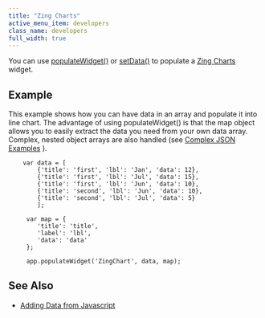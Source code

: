 ```yaml
---
title: "Zing Charts"
active_menu_item: developers
class_name: developers
full_width: true
---
```



You can use [populateWidget()](/developers/user-guide/scripting-apis/client-api/widget-data-state-manipulation/populatewidget/) or [setData()](/developers/user-guide/scripting-apis/client-api/widget-data-state-manipulation/setdata) to populate a [Zing Charts](/developers/user-guide/product-guide/advanced-important-widgets/zing-charts/) widget.

## Example

This example shows how you can have data in an array and populate it into line chart. The advantage of using populateWidget() is that the map object allows you to easily extract the data you need from your own data array. Complex, nested object arrays are also handled (see [Complex JSON Examples](/developers/user-guide/scripting-apis/client-api/widget-data-state-manipulation/populatewidget/complex-json-example) ).

        var data = [
            {'title': 'first', 'lbl': 'Jan', 'data': 12},
            {'title': 'first', 'lbl': 'Jul', 'data': 15},
            {'title': 'first', 'lbl': 'Jun', 'data': 10},
            {'title': 'second', 'lbl': 'Jun', 'data': 10},
            {'title': 'second', 'lbl': 'Jul', 'data': 5}
            ];
        
         var map = {
            'title': 'title',
            'label': 'lbl',
            'data': 'data'
         };
        
         app.populateWidget('ZingChart', data, map);
   

## See Also

 - [Adding Data from Javascript](/developers/user-guide/product-guide/advanced-important-widgets/zing-charts/adding-data-from-javascript2)

